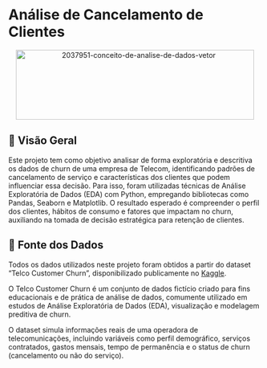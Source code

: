 # Análise de Cancelamento de Clientes

<div align="center">
  <img src="https://github.com/user-attachments/assets/225dd628-0d3f-4fdc-a7d9-da4bbb2f482d" alt="2037951-conceito-de-analise-de-dados-vetor"  width="475" height="139">
</div>


## 📌 Visão Geral
Este projeto tem como objetivo analisar de forma exploratória e descritiva os dados de churn de uma empresa de Telecom, identificando padrões de cancelamento de serviço e características dos clientes que podem influenciar essa decisão.
Para isso, foram utilizadas técnicas de Análise Exploratória de Dados (EDA) com Python, empregando bibliotecas como Pandas, Seaborn e Matplotlib. O resultado esperado é compreender o perfil dos clientes, hábitos de consumo e fatores que impactam no churn, auxiliando na tomada de decisão estratégica para retenção de clientes.

## 📂 Fonte dos Dados
Todos os dados utilizados neste projeto foram obtidos a partir do dataset “Telco Customer Churn”, disponibilizado publicamente no [Kaggle](https://www.kaggle.com/datasets/blastchar/telco-customer-churn).

O Telco Customer Churn é um conjunto de dados fictício criado para fins educacionais e de prática de análise de dados, comumente utilizado em estudos de Análise Exploratória de Dados (EDA), visualização e modelagem preditiva de churn.

O dataset simula informações reais de uma operadora de telecomunicações, incluindo variáveis como perfil demográfico, serviços contratados, gastos mensais, tempo de permanência e o status de churn (cancelamento ou não do serviço).

